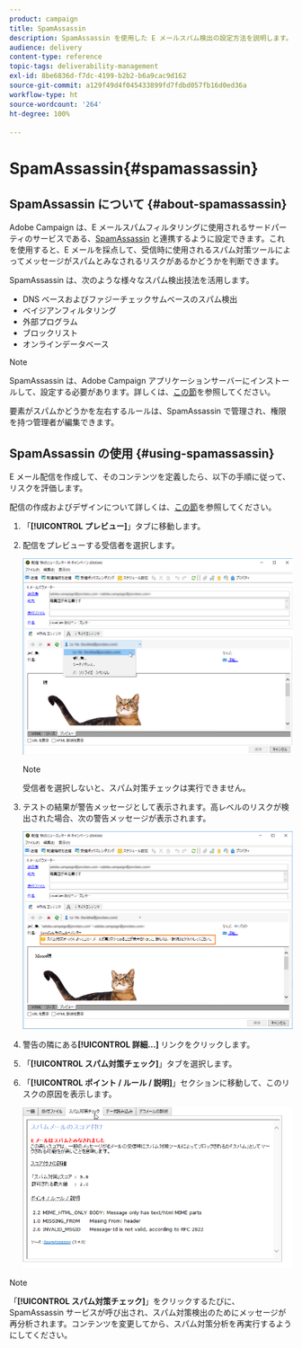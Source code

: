 ```yaml
---
product: campaign
title: SpamAssassin
description: SpamAssassin を使用した E メールスパム検出の設定方法を説明します。
audience: delivery
content-type: reference
topic-tags: deliverability-management
exl-id: 8be6836d-f7dc-4199-b2b2-b6a9cac9d162
source-git-commit: a129f49d4f045433899fd7fdbd057fb16d0ed36a
workflow-type: ht
source-wordcount: '264'
ht-degree: 100%

---
```


# SpamAssassin{#spamassassin}

## SpamAssassin について {#about-spamassassin}

Adobe Campaign は、E メールスパムフィルタリングに使用されるサードパーティのサービスである、[SpamAssassin](https://spamassassin.apache.org) と連携するように設定できます。これを使用すると、E メールを採点して、受信時に使用されるスパム対策ツールによってメッセージがスパムとみなされるリスクがあるかどうかを判断できます。

SpamAssassin は、次のような様々なスパム検出技法を活用します。

* DNS ベースおよびファジーチェックサムベースのスパム検出
* ベイジアンフィルタリング
* 外部プログラム
* ブロックリスト
* オンラインデータベース

>[!NOTE]
>
>SpamAssassin は、Adobe Campaign アプリケーションサーバーにインストールして、設定する必要があります。詳しくは、[この節](../../installation/using/configuring-spamassassin.md)を参照してください。
>
>要素がスパムかどうかを左右するルールは、SpamAssassin で管理され、権限を持つ管理者が編集できます。

## SpamAssassin の使用 {#using-spamassassin}

E メール配信を作成して、そのコンテンツを定義したら、以下の手順に従って、リスクを評価します。

配信の作成およびデザインについて詳しくは、[この節](about-email-channel.md)を参照してください。

1. 「**[!UICONTROL プレビュー]**」タブに移動します。
1. 配信をプレビューする受信者を選択します。

   ![](assets/s_tn_del_preview_spamassassin_recipient.png)

   >[!NOTE]
   >
   >受信者を選択しないと、スパム対策チェックは実行できません。

1. テストの結果が警告メッセージとして表示されます。高レベルのリスクが検出された場合、次の警告メッセージが表示されます。

   ![](assets/s_tn_del_preview_spamassassin_ko.png)

1. 警告の隣にある&#x200B;**[!UICONTROL 詳細...]** リンクをクリックします。
1. 「**[!UICONTROL スパム対策チェック]**」タブを選択します。
1. 「**[!UICONTROL ポイント / ルール / 説明]**」セクションに移動して、このリスクの原因を表示します。

   ![](assets/s_tn_del_msg_spamassassin_ko.png)

>[!NOTE]
>
>「**[!UICONTROL スパム対策チェック]**」をクリックするたびに、SpamAssassin サービスが呼び出され、スパム対策検出のためにメッセージが再分析されます。コンテンツを変更してから、スパム対策分析を再実行するようにしてください。
